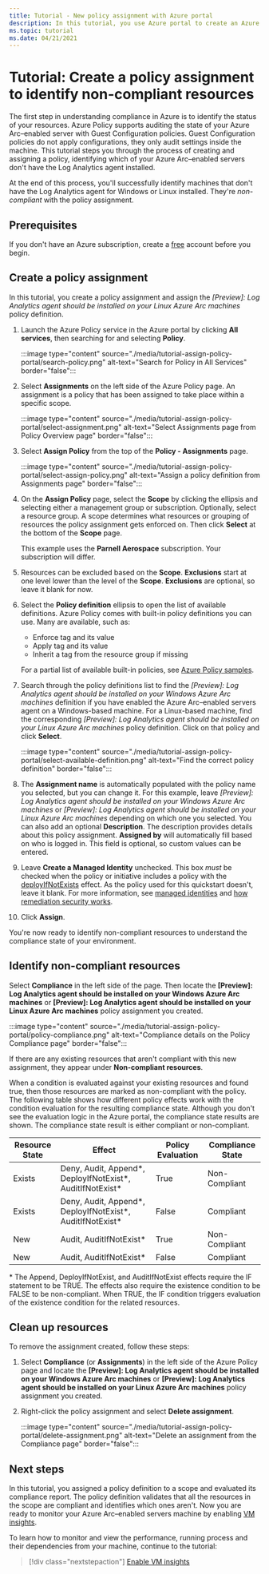 ```yaml
---
title: Tutorial - New policy assignment with Azure portal
description: In this tutorial, you use Azure portal to create an Azure Policy assignment to identify non-compliant resources.
ms.topic: tutorial
ms.date: 04/21/2021
---
```


# Tutorial: Create a policy assignment to identify non-compliant resources

The first step in understanding compliance in Azure is to identify the status of your resources. Azure Policy supports auditing the state of your Azure Arc–enabled server with Guest Configuration policies. Guest Configuration policies do not apply configurations, they only audit settings inside the machine. This tutorial steps you through the process of creating and assigning a policy, identifying which of your Azure Arc–enabled servers don't have the Log Analytics agent installed.

At the end of this process, you'll successfully identify machines that don't have the Log Analytics agent for Windows or Linux installed. They're _non-compliant_ with the policy assignment.

## Prerequisites

If you don't have an Azure subscription, create a [free](https://azure.microsoft.com/free/) account
before you begin.

## Create a policy assignment

In this tutorial, you create a policy assignment and assign the _\[Preview]: Log Analytics agent should be installed on your Linux Azure Arc machines_ policy definition.

1. Launch the Azure Policy service in the Azure portal by clicking **All services**, then searching
   for and selecting **Policy**.

   :::image type="content" source="./media/tutorial-assign-policy-portal/search-policy.png" alt-text="Search for Policy in All Services" border="false":::

1. Select **Assignments** on the left side of the Azure Policy page. An assignment is a policy that
   has been assigned to take place within a specific scope.

   :::image type="content" source="./media/tutorial-assign-policy-portal/select-assignment.png" alt-text="Select Assignments page from Policy Overview page" border="false":::

1. Select **Assign Policy** from the top of the **Policy - Assignments** page.

   :::image type="content" source="./media/tutorial-assign-policy-portal/select-assign-policy.png" alt-text="Assign a policy definition from Assignments page" border="false":::

1. On the **Assign Policy** page, select the **Scope** by clicking the ellipsis and selecting either
   a management group or subscription. Optionally, select a resource group. A scope determines what
   resources or grouping of resources the policy assignment gets enforced on. Then click **Select**
   at the bottom of the **Scope** page.

   This example uses the **Parnell Aerospace** subscription. Your subscription will differ.

1. Resources can be excluded based on the **Scope**. **Exclusions** start at one level lower than
   the level of the **Scope**. **Exclusions** are optional, so leave it blank for now.

1. Select the **Policy definition** ellipsis to open the list of available definitions. Azure Policy
   comes with built-in policy definitions you can use. Many are available, such as:

   - Enforce tag and its value
   - Apply tag and its value
   - Inherit a tag from the resource group if missing

   For a partial list of available built-in policies, see [Azure Policy samples](../../../governance/policy/samples/index.md).

1. Search through the policy definitions list to find the _\[Preview]: Log Analytics agent should be installed on your Windows Azure Arc machines_
   definition if you have enabled the Azure Arc–enabled servers agent on a Windows-based machine. For a Linux-based machine, find the corresponding _\[Preview]: Log Analytics agent should be installed on your Linux Azure Arc machines_ policy definition. Click on that policy and click **Select**.

   :::image type="content" source="./media/tutorial-assign-policy-portal/select-available-definition.png" alt-text="Find the correct policy definition" border="false":::

1. The **Assignment name** is automatically populated with the policy name you selected, but you can
   change it. For this example, leave _\[Preview]: Log Analytics agent should be installed on your Windows Azure Arc machines_ or _\[Preview]: Log Analytics agent should be installed on your Linux Azure Arc machines_ depending on which one you selected. You can also add an optional **Description**. The description provides details about this policy assignment.
   **Assigned by** will automatically fill based on who is logged in. This field is optional, so
   custom values can be entered.

1. Leave **Create a Managed Identity** unchecked. This box _must_ be checked when the policy or
   initiative includes a policy with the
   [deployIfNotExists](../../../governance/policy/concepts/effects.md#deployifnotexists) effect. As the policy used for this
   quickstart doesn't, leave it blank. For more information, see
   [managed identities](../../../active-directory/managed-identities-azure-resources/overview.md) and
   [how remediation security works](../../../governance/policy/how-to/remediate-resources.md#how-remediation-security-works).

1. Click **Assign**.

You're now ready to identify non-compliant resources to understand the compliance state of your
environment.

## Identify non-compliant resources

Select **Compliance** in the left side of the page. Then locate the **\[Preview]: Log Analytics agent should be installed on your Windows Azure Arc machines** or **\[Preview]: Log Analytics agent should be installed on your Linux Azure Arc machines** policy assignment you created.

:::image type="content" source="./media/tutorial-assign-policy-portal/policy-compliance.png" alt-text="Compliance details on the Policy Compliance page" border="false":::

If there are any existing resources that aren't compliant with this new assignment, they appear
under **Non-compliant resources**.

When a condition is evaluated against your existing resources and found true, then those resources
are marked as non-compliant with the policy. The following table shows how different policy effects
work with the condition evaluation for the resulting compliance state. Although you don't see the
evaluation logic in the Azure portal, the compliance state results are shown. The compliance state
result is either compliant or non-compliant.

| **Resource State** | **Effect** | **Policy Evaluation** | **Compliance State** |
| --- | --- | --- | --- |
| Exists | Deny, Audit, Append\*, DeployIfNotExist\*, AuditIfNotExist\* | True | Non-Compliant |
| Exists | Deny, Audit, Append\*, DeployIfNotExist\*, AuditIfNotExist\* | False | Compliant |
| New | Audit, AuditIfNotExist\* | True | Non-Compliant |
| New | Audit, AuditIfNotExist\* | False | Compliant |

\* The Append, DeployIfNotExist, and AuditIfNotExist effects require the IF statement to be TRUE.
The effects also require the existence condition to be FALSE to be non-compliant. When TRUE, the IF
condition triggers evaluation of the existence condition for the related resources.

## Clean up resources

To remove the assignment created, follow these steps:

1. Select **Compliance** (or **Assignments**) in the left side of the Azure Policy page and locate
   the **\[Preview]: Log Analytics agent should be installed on your Windows Azure Arc machines** or **\[Preview]: Log Analytics agent should be installed on your Linux Azure Arc machines** policy assignment you created.

1. Right-click the policy assignment and select **Delete assignment**.

   :::image type="content" source="./media/tutorial-assign-policy-portal/delete-assignment.png" alt-text="Delete an assignment from the Compliance page" border="false":::

## Next steps

In this tutorial, you assigned a policy definition to a scope and evaluated its compliance report. The policy definition validates that all the resources in the scope are compliant and identifies which ones aren't. Now you are ready to monitor your Azure Arc–enabled servers machine by enabling [VM insights](../../../azure-monitor/vm/vminsights-overview.md).

To learn how to monitor and view the performance, running process and their dependencies from your machine, continue to the tutorial:

> [!div class="nextstepaction"]
> [Enable VM insights](tutorial-enable-vm-insights.md)
